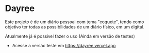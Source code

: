# Dayree

Este projeto é de um diário pessoal com tema "coquete", tendo como objetivo ter todas as possibilidades de um diário físico, em um digital.

Atualmente já é possível fazer o uso (Ainda em versão de testes)

- Acesse a versão teste em https://dayree.vercel.app
